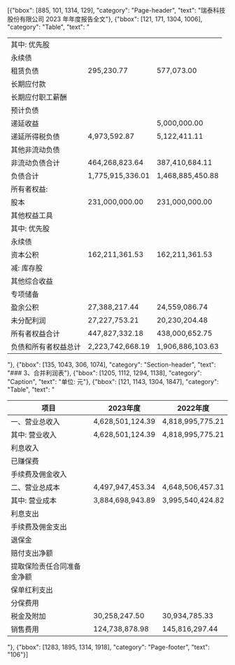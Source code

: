 [{"bbox": [885, 101, 1314, 129], "category": "Page-header", "text": "瑞泰科技股份有限公司 2023 年年度报告全文"}, {"bbox": [121, 171, 1304, 1006], "category": "Table", "text": "<table><tr><td>其中: 优先股</td><td></td><td></td></tr><tr><td>永续债</td><td></td><td></td></tr><tr><td>租赁负债</td><td>295,230.77</td><td>577,073.00</td></tr><tr><td>长期应付款</td><td></td><td></td></tr><tr><td>长期应付职工薪酬</td><td></td><td></td></tr><tr><td>预计负债</td><td></td><td></td></tr><tr><td>递延收益</td><td></td><td>5,000,000.00</td></tr><tr><td>递延所得税负债</td><td>4,973,592.87</td><td>5,122,411.11</td></tr><tr><td>其他非流动负债</td><td></td><td></td></tr><tr><td>非流动负债合计</td><td>464,268,823.64</td><td>387,410,684.11</td></tr><tr><td>负债合计</td><td>1,775,915,336.01</td><td>1,468,885,450.88</td></tr><tr><td>所有者权益:</td><td></td><td></td></tr><tr><td>股本</td><td>231,000,000.00</td><td>231,000,000.00</td></tr><tr><td>其他权益工具</td><td></td><td></td></tr><tr><td>其中: 优先股</td><td></td><td></td></tr><tr><td>永续债</td><td></td><td></td></tr><tr><td>资本公积</td><td>162,211,361.53</td><td>162,211,361.53</td></tr><tr><td>减: 库存股</td><td></td><td></td></tr><tr><td>其他综合收益</td><td></td><td></td></tr><tr><td>专项储备</td><td></td><td></td></tr><tr><td>盈余公积</td><td>27,388,217.44</td><td>24,559,086.74</td></tr><tr><td>未分配利润</td><td>27,227,753.21</td><td>20,230,204.48</td></tr><tr><td>所有者权益合计</td><td>447,827,332.18</td><td>438,000,652.75</td></tr><tr><td>负债和所有者权益总计</td><td>2,223,742,668.19</td><td>1,906,886,103.63</td></tr></table>"}, {"bbox": [135, 1043, 306, 1074], "category": "Section-header", "text": "### 3、合并利润表"}, {"bbox": [1205, 1112, 1294, 1138], "category": "Caption", "text": "单位: 元"}, {"bbox": [121, 1143, 1304, 1847], "category": "Table", "text": "<table><thead><tr><th>项目</th><th>2023年度</th><th>2022年度</th></tr></thead><tbody><tr><td>一、营业总收入</td><td>4,628,501,124.39</td><td>4,818,995,775.21</td></tr><tr><td>其中: 营业收入</td><td>4,628,501,124.39</td><td>4,818,995,775.21</td></tr><tr><td>利息收入</td><td></td><td></td></tr><tr><td>已赚保费</td><td></td><td></td></tr><tr><td>手续费及佣金收入</td><td></td><td></td></tr><tr><td>二、营业总成本</td><td>4,497,947,453.34</td><td>4,648,506,457.31</td></tr><tr><td>其中: 营业成本</td><td>3,884,698,943.89</td><td>3,995,540,424.82</td></tr><tr><td>利息支出</td><td></td><td></td></tr><tr><td>手续费及佣金支出</td><td></td><td></td></tr><tr><td>退保金</td><td></td><td></td></tr><tr><td>赔付支出净额</td><td></td><td></td></tr><tr><td>提取保险责任合同准备金净额</td><td></td><td></td></tr><tr><td>保单红利支出</td><td></td><td></td></tr><tr><td>分保费用</td><td></td><td></td></tr><tr><td>税金及附加</td><td>30,258,247.50</td><td>30,934,785.33</td></tr><tr><td>销售费用</td><td>124,738,878.98</td><td>145,816,297.44</td></tr></tbody></table>"}, {"bbox": [1283, 1895, 1314, 1918], "category": "Page-footer", "text": "106"}]